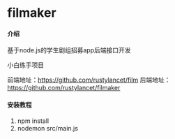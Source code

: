 # filmaker

#### 介绍
基于node.js的学生剧组招募app后端接口开发

小白练手项目

前端地址：https://github.com/rustylancet/film
后端地址：https://github.com/rustylancet/filmaker
#### 安装教程

1.  npm install 
2.  nodemon src/main.js

